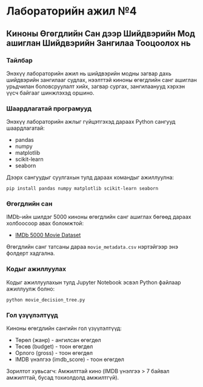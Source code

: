 # Лабораторийн ажил №4
## Киноны Өгөгдлийн Сан дээр Шийдвэрийн Мод ашиглан Шийдвэрийн Зангилаа Тооцоолох нь

### Тайлбар
Энэхүү лабораторийн ажил нь шийдвэрийн модны загвар дахь шийдвэрийн зангилааг судлах, нээлттэй киноны өгөгдлийн санг ашиглан урьдчилан боловсруулалт хийх, загвар сургах, зангилаанууд хэрхэн үүсч байгааг шинжлэхэд оршино.

### Шаардлагатай програмууд
Энэхүү лабораторийн ажлыг гүйцэтгэхэд дараах Python сангууд шаардлагатай:
- pandas
- numpy
- matplotlib
- scikit-learn
- seaborn

Дээрх сангуудыг суулгахын тулд дараах командыг ажиллуулна:
```
pip install pandas numpy matplotlib scikit-learn seaborn
```

### Өгөгдлийн сан
IMDb-ийн шилдэг 5000 киноны өгөгдлийн санг ашиглах бөгөөд дараах холбоосоор авах боломжтой:
- [IMDb 5000 Movie Dataset](https://www.kaggle.com/datasets/carolzhangdc/imdb-5000-movie-dataset)

Өгөгдлийн санг татсаны дараа `movie_metadata.csv` нэртэйгээр энэ фолдерт хадгална.

### Кодыг ажиллуулах
Кодыг ажиллуулахын тулд Jupyter Notebook эсвэл Python файлаар ажиллуулж болно:

```
python movie_decision_tree.py
```

### Гол үзүүлэлтүүд
Киноны өгөгдлийн сангийн гол үзүүлэлтүүд:
- Төрөл (жанр) - ангилсан өгөгдөл
- Төсөв (budget) - тоон өгөгдөл
- Орлого (gross) - тоон өгөгдөл
- IMDB үнэлгээ (imdb_score) - тоон өгөгдөл

Зорилтот хувьсагч: Амжилттай кино (IMDB үнэлгээ > 7 байвал амжилттай, бусад тохиолдолд амжилтгүй). 